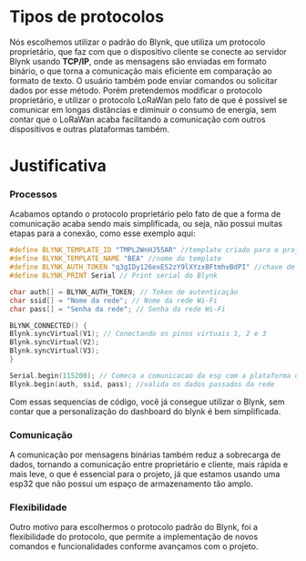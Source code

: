 # Tipos de protocolos
  
Nós escolhemos utilizar o padrão do Blynk, que utiliza um protocolo proprietário, que faz com que o dispositivo cliente se conecte ao servidor Blynk usando **TCP/IP**, onde as mensagens são enviadas em formato binário, o que torna a comunicação mais eficiente em comparação ao formato de texto. O usuário também pode enviar comandos ou solicitar dados por esse método. Porém pretendemos modificar o protocolo proprietário, e utilizar o protocolo LoRaWan pelo fato de que é possivel se comunicar em longas distâncias e diminuir o consumo de energia, sem contar que o LoRaWan acaba facilitando a comunicação com outros dispositivos e outras plataformas também.

# Justificativa

### Processos
Acabamos optando o protocolo proprietário pelo fato de que a forma de comunicação acaba sendo mais simplificada, ou seja, não possui muitas etapas para a conexão, como esse exemplo aqui:
```cpp
#define BLYNK_TEMPLATE_ID "TMPL2WnHJ55AR" //template criado para o projeto
#define BLYNK_TEMPLATE_NAME "BEA" //nome do template
#define BLYNK_AUTH_TOKEN "q3gIDy126exES2zY9lXYzxBFtmhvBdPI" //chave de autentificação
#define BLYNK_PRINT Serial // Print serial do Blynk

char auth[] = BLYNK_AUTH_TOKEN; // Token de autenticação
char ssid[] = "Nome da rede"; // Nome da rede Wi-Fi
char pass[] = "Senha da rede"; // Senha da rede Wi-Fi

BLYNK_CONNECTED() {
Blynk.syncVirtual(V1); // Conectando os pinos virtuais 1, 2 e 3
Blynk.syncVirtual(V2);
Blynk.syncVirtual(V3);
}

Serial.begin(115200); // Comeca a comunicacao da esp com a plataforma do blynk
Blynk.begin(auth, ssid, pass); //valida os dados passados da rede
```
Com essas sequencias de código, você já consegue utilizar o Blynk, sem contar que a personalização do dashboard do blynk é bem simplificada.

### Comunicação
A comunicação por mensagens binárias também reduz a sobrecarga de dados, tornando a comunicação entre proprietário e cliente, mais rápida e mais leve, o que é essencial para o projeto, já que estamos usando uma esp32 que não possui um espaço de armazenamento tão amplo. 

### Flexibilidade
Outro motivo para escolhermos o protocolo padrão do Blynk, foi a flexibilidade do protocolo, que permite a implementação de novos comandos e funcionalidades conforme avançamos com o projeto.

